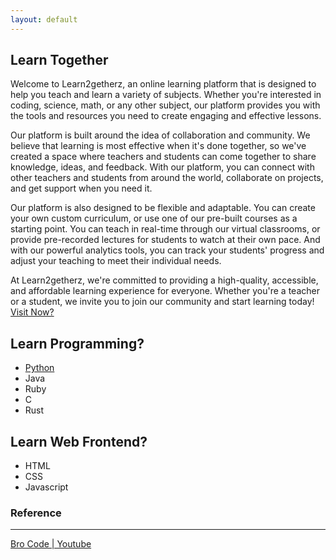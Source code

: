 ```yaml
---
layout: default
---
```

<head>
    <link rel="stylesheet" type="text/css" href="style.css" />
</head>

## Learn Together

Welcome to Learn2getherz, an online learning platform that is designed to help you teach and learn a variety of subjects. Whether you're interested in coding, science, math, or any other subject, our platform provides you with the tools and resources you need to create engaging and effective lessons.

Our platform is built around the idea of collaboration and community. We believe that learning is most effective when it's done together, so we've created a space where teachers and students can come together to share knowledge, ideas, and feedback. With our platform, you can connect with other teachers and students from around the world, collaborate on projects, and get support when you need it.

Our platform is also designed to be flexible and adaptable. You can create your own custom curriculum, or use one of our pre-built courses as a starting point. You can teach in real-time through our virtual classrooms, or provide pre-recorded lectures for students to watch at their own pace. And with our powerful analytics tools, you can track your students' progress and adjust your teaching to meet their individual needs.

At Learn2getherz, we're committed to providing a high-quality, accessible, and affordable learning experience for everyone. Whether you're a teacher or a student, we invite you to join our community and start learning today! [Visit Now?](https://learn2getherz.github.io/)

## Learn Programming?
* [Python](md/programming/python/python.md)
* Java
* Ruby
* C
* Rust
## Learn Web Frontend?
* HTML
* CSS
* Javascript

### Reference
<hr>

[Bro Code | Youtube](https://www.youtube.com/@BroCodez)